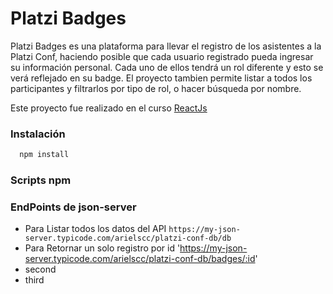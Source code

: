 # Platzi Badges

Platzi Badges es una plataforma para llevar el registro de los asistentes a la Platzi Conf, haciendo posible que cada usuario registrado pueda ingresar su información personal. Cada uno de ellos tendrá un rol diferente y esto se verá reflejado en su badge. El proyecto tambien permite listar a todos los participantes y filtrarlos por tipo de rol, o hacer búsqueda por nombre.

Este proyecto fue realizado en el curso [ReactJs](https://platzi.com/clases/react/)

### Instalación

```bash
  npm install
```

### Scripts npm

### EndPoints de json-server

- Para Listar todos los datos del API `https://my-json-server.typicode.com/arielscc/platzi-conf-db/db`
- Para Retornar un solo registro por id 'https://my-json-server.typicode.com/arielscc/platzi-conf-db/badges/:id'
- second
- third
